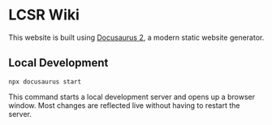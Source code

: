 # LCSR Wiki

This website is built using [Docusaurus 2](https://docusaurus.io/), a modern static website generator.

## Local Development

```console
npx docusaurus start
```

This command starts a local development server and opens up a browser window. Most changes are reflected live without having to restart the server.
